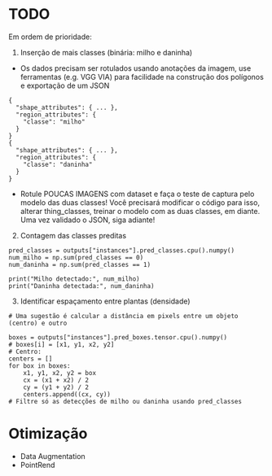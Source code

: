 
# TODO

Em ordem de prioridade:


1) Inserção de mais classes (binária: milho e daninha)

- Os dados precisam ser rotulados usando anotações da imagem, use ferramentas (e.g. VGG VIA) para facilidade na construção dos polígonos e exportação de um JSON

```
{
  "shape_attributes": { ... },
  "region_attributes": {
    "classe": "milho"
  }
}
{
  "shape_attributes": { ... },
  "region_attributes": {
    "classe": "daninha"
  }
}
```

- Rotule POUCAS IMAGENS com dataset e faça o teste de captura pelo modelo das duas classes! Você precisará modificar o código para isso, alterar thing_classes, treinar o modelo com as duas classes, em diante. Uma vez validado o JSON, siga adiante! 


2) Contagem das classes preditas
 
```
pred_classes = outputs["instances"].pred_classes.cpu().numpy()
num_milho = np.sum(pred_classes == 0)
num_daninha = np.sum(pred_classes == 1)

print("Milho detectado:", num_milho)
print("Daninha detectada:", num_daninha)
```

3) Identificar espaçamento entre plantas (densidade)

```
# Uma sugestão é calcular a distância em pixels entre um objeto (centro) e outro

boxes = outputs["instances"].pred_boxes.tensor.cpu().numpy()
# boxes[i] = [x1, y1, x2, y2]
# Centro:
centers = []
for box in boxes:
    x1, y1, x2, y2 = box
    cx = (x1 + x2) / 2
    cy = (y1 + y2) / 2
    centers.append((cx, cy))  
# Filtre só as detecções de milho ou daninha usando pred_classes
```

# Otimização

* Data Augmentation
* PointRend



